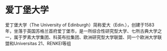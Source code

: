 # 爱丁堡大学

爱丁堡大学（The University of Edinburgh）简称爱大（Edin.），创建于1583年，坐落于英国苏格兰首府爱丁堡市，是一所综合性研究型大学、七所古典大学之一，属于罗素大学集团、科英布拉集团、欧洲研究型大学联盟、同一个欧洲大学联盟和Universitas 21、RENKEI等组